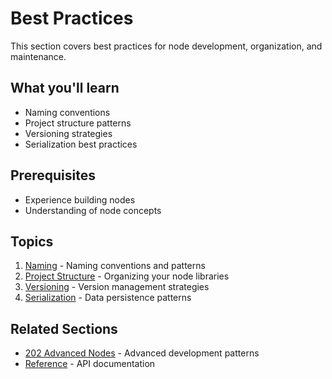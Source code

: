 # Best Practices

This section covers best practices for node development, organization, and maintenance.

## What you'll learn

- Naming conventions
- Project structure patterns
- Versioning strategies
- Serialization best practices

## Prerequisites

- Experience building nodes
- Understanding of node concepts

## Topics

1. [Naming](naming.md) - Naming conventions and patterns
1. [Project Structure](project-structure.md) - Organizing your node libraries
1. [Versioning](versioning.md) - Version management strategies
1. [Serialization](serialization.md) - Data persistence patterns

## Related Sections

- [202 Advanced Nodes](../202_advanced_nodes/index.md) - Advanced development patterns
- [Reference](../reference/index.md) - API documentation
